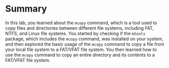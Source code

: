 # Summary

In this lab, you learned about the `mcopy` command, which is a tool used to copy files and directories between different file systems, including FAT, NTFS, and Linux file systems. You started by checking if the `mtools` package, which includes the `mcopy` command, was installed on your system, and then explored the basic usage of the `mcopy` command to copy a file from your local file system to a FAT/VFAT file system. You then learned how to use the `mcopy` command to copy an entire directory and its contents to a FAT/VFAT file system.
